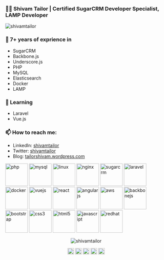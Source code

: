 ### 👨‍💻 Shivam Tailor | Certified SugarCRM Developer Specialist, LAMP Developer

<p align="left"> <img src="https://komarev.com/ghpvc/?username=shivamtailor" alt="shivamtailor" /> </p>

### 🔭 7+ years of exprience in 
- SugarCRM
- Backbone.js
- Underscore.js
- PHP
- MySQL
- Elasticsearch
- Docker
- LAMP
 
### 🌱 Learning
- Laravel
- Vue.js

### 📫 How to reach me:
- LinkedIn: <a href = "https://www.linkedin.com/in/shivamtailor">shivamtailor</a>
- Twitter: <a href = "https://twitter.com/shivamtailor">shivamtailor</a>
- Blog: <a href = "https://tailorshivam.wordpress.com">tailorshivam.wordpress.com</a>

<p align="left">
	<img src="https://devicons.github.io/devicon/devicon.git/icons/php/php-original.svg" alt="php" width="70" height="70"/> 
	<img src="https://devicons.github.io/devicon/devicon.git/icons/mysql/mysql-original-wordmark.svg" alt="mysql" width="70" height="70"/>
	<img src="https://devicons.github.io/devicon/devicon.git/icons/linux/linux-original.svg" alt="linux" width="70" height="70"/>
	<img src="https://devicons.github.io/devicon/devicon.git/icons/nginx/nginx-original.svg" alt="nginx" width="70" height="70"/> 
	<img src="https://avatars0.githubusercontent.com/u/60142" alt="sugarcrm" width="70" height="70"/> 
	<img src="https://devicons.github.io/devicon/devicon.git/icons/laravel/laravel-plain-wordmark.svg" alt="laravel" width="70" height="70"/> 
	<img src="https://devicons.github.io/devicon/devicon.git/icons/docker/docker-original-wordmark.svg" alt="docker" width="70" height="70"/> 
	<img src="https://devicons.github.io/devicon/devicon.git/icons/vuejs/vuejs-original-wordmark.svg" alt="vuejs" width="70" height="70"/> 
	<img src="https://devicons.github.io/devicon/devicon.git/icons/react/react-original-wordmark.svg" alt="react" width="70" height="70"/> 
	<img src="https://devicons.github.io/devicon/devicon.git/icons/angularjs/angularjs-original.svg" alt="angularjs" width="70" height="70"/> 
	<img src="https://devicons.github.io/devicon/devicon.git/icons/amazonwebservices/amazonwebservices-original-wordmark.svg" alt="aws" width="70" height="70"/> 
	<img src="https://devicons.github.io/devicon/devicon.git/icons/backbonejs/backbonejs-original-wordmark.svg" alt="backbonejs" width="70" height="70"/> 
	<img src="https://devicons.github.io/devicon/devicon.git/icons/bootstrap/bootstrap-plain.svg" alt="bootstrap" width="70" height="70"/> 
	<img src="https://devicons.github.io/devicon/devicon.git/icons/css3/css3-original-wordmark.svg" alt="css3" width="70" height="70"/> 
	<img src="https://devicons.github.io/devicon/devicon.git/icons/html5/html5-original-wordmark.svg" alt="html5" width="70" height="70"/> 
	<img src="https://devicons.github.io/devicon/devicon.git/icons/javascript/javascript-original.svg" alt="javascript" width="70" height="70"/> 
	<img src="https://devicons.github.io/devicon/devicon.git/icons/redhat/redhat-original-wordmark.svg" alt="redhat" width="70" height="70"/> 
</p>

<p align="center"> <img src="https://github-readme-stats.vercel.app/api?username=shivamtailor&show_icons=true" alt="shivamtailor" /> </p>

<p align="center">
<a href="https://twitter.com/shivamtailor" target="blank"><img align="center" src="https://cdn.jsdelivr.net/npm/simple-icons@3.0.1/icons/twitter.svg" alt="shivamtailor" height="20" width="20" /></a>
<a href="https://linkedin.com/in/shivamtailor" target="blank"><img align="center" src="https://cdn.jsdelivr.net/npm/simple-icons@3.0.1/icons/linkedin.svg" alt="shivamtailor" height="20" width="20" /></a>
<a href="https://stackoverflow.com/users/1847725/shivam" target="blank"><img align="center" src="https://cdn.jsdelivr.net/npm/simple-icons@3.0.1/icons/stackoverflow.svg" alt="Shivam Tailor" height="20" width="20" /></a>
<a href="https://instagram.com/click_from_lens" target="blank"><img align="center" src="https://cdn.jsdelivr.net/npm/simple-icons@3.0.1/icons/instagram.svg" alt="Shivam Tailor" height="20" width="20" /></a>
<a href="https://www.youtube.com/c/ShivamTailorJ" target="blank"><img align="center" src="https://cdn.jsdelivr.net/npm/simple-icons@3.0.1/icons/youtube.svg" alt="ShivamTailorJ" height="20" width="20" /></a>
</p>
 
<!--
**shivamtailor/shivamtailor** is a ✨ _special_ ✨ repository because its `README.md` (this file) appears on your GitHub profile.

Here are some ideas to get you started:

- 🔭 I’m currently working on ...
- 🌱 I’m currently learning ...
- 👯 I’m looking to collaborate on ...
- 🤔 I’m looking for help with ...
- 💬 Ask me about ...
- 📫 How to reach me: ...
- 😄 Pronouns: ...
- ⚡ Fun fact: ...
-->
